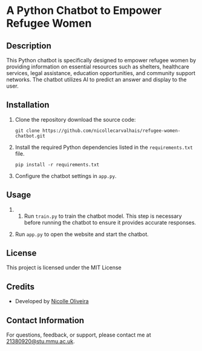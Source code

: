 # A Python Chatbot to Empower Refugee Women

## Description
This Python chatbot is specifically designed to empower refugee women by providing information on essential resources such as shelters, healthcare services, legal assistance, education opportunities, and community support networks. The chatbot utilizes AI to predict an answer and display to the user.


## Installation
1. Clone the repository download the source code:
    ```
    git clone https://github.com/nicollecarvalhais/refugee-women-chatbot.git
    ```
2. Install the required Python dependencies listed in the `requirements.txt` file.

    ```
    pip install -r requirements.txt
    ```
3. Configure the chatbot settings in `app.py`.

## Usage
1. 1. Run `train.py` to train the chatbot model. This step is necessary before running the chatbot to ensure it provides accurate responses.

2.  Run `app.py` to open the website and start the chatbot.

## License
This project is licensed under the MIT License

## Credits
- Developed by [Nicolle Oliveira](https://github.com/nicollecarvalhais)

## Contact Information
For questions, feedback, or support, please contact me at [21380920@stu.mmu.ac.uk](mailto:21380920@stu.mmu.ac.uk).
